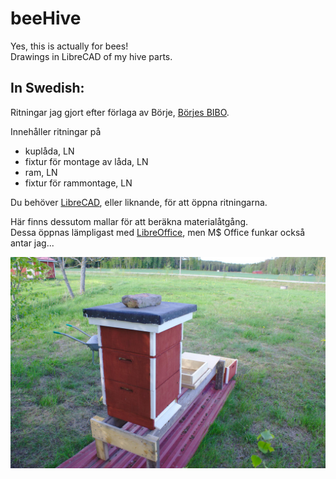 # beeHive
Yes, this is actually for bees!  
Drawings in LibreCAD of my hive parts.  

## In Swedish:
Ritningar jag gjort efter förlaga av Börje, [Börjes BIBO](https://ribiof.com/borje/Bibo/index.html).  

Innehåller ritningar på  

* kuplåda, LN
* fixtur för montage av låda, LN
* ram, LN
* fixtur för rammontage, LN

Du behöver  [LibreCAD](https://librecad.org/), eller liknande, för att öppna ritningarna.  

Här finns dessutom mallar för att beräkna materialåtgång.  
Dessa öppnas lämpligast med [LibreOffice](https://www.libreoffice.org/download/download/), men M$ Office funkar också antar jag...  

![ ](pics/00b.uppstaplad_i_biodling_2.jpg  "Bikupa uppstaplad i biodling 2")

